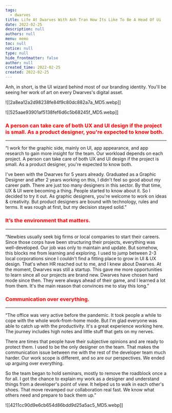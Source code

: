 ```yaml
---
tags: 
  - dwarves
title: Life At Dwarves With Anh Tran How Its Like To Be A Head Of Ui
date: 2022-02-25
description: null
authors: null
menu: memo
toc: null
notice: null
type: null
hide_frontmatter: false
author: null
created_time: 2022-02-25
created: 2022-02-25
---
```




Anh, in short, is the UI wizard behind most of our branding identity. You'll be seeing her work of art on every Dwarves's digital asset.


<!-- column_list d8e9a590-64b7-4bc7-8693-37fbce1f27b5 -->

<!-- column 73a7a422-fd5d-42da-8113-6d3d98a6abe8 -->

![[2a8ea12a2d98238fe84f9c80dc882a7a_MD5.webp]]

<!-- column 616bec77-98f6-4160-994a-c6b7e582ab06 -->

![[525aae93901af5138fef6d6c5b68245f_MD5.webp]]


### <span style='color:red'>A person can take care of both UX and UI design if the project is small. As a product designer, you're expected to know both.</span>

---

“I work for the graphic side, mainly on UI, app appearance, and app research to gain more insight for the team. Our workload depends on each project. A person can take care of both UX and UI design if the project is small. As a product designer, you're expected to know both.

I've been with the Dwarves for 5 years already. Graduated as a Graphic Designer and after 2 years working on this, I didn't feel so good about my career path. There are just too many designers in this sector. By that time, UX & UI were becoming a thing. People started to know about it. So I decided to try it out. As graphic designers, you're welcome to work on ideas & creativity. But product designers are bound with technology, rules and terms. It was rough at first, but my decision stayed solid.”


### <span style='color:red'>It’s the environment that matters.</span>

---

“Newbies usually seek big firms or local companies to start their careers. Since those corps have been structuring their projects, everything was well-developed. Our job was only to maintain and update. But somehow, this blocks me from learning and exploring. I used to jump between 2-3 local corporations since I couldn't find a fitting place to grow in UI & UX design. That's when HR reached out to me, and I knew about Dwarves.
At the moment, Dwarves was still a startup. This gave me more opportunities to learn since all our projects are brand new. Dwarves have chosen hard mode since then. They were always ahead of their game, and I learned a lot from them. It's the main reason that convinces me to stay this long.”


### <span style='color:red'>Communication over everything.</span>

---

“The office was very active before the pandemic. It took people a while to cope with the whole work-from-home mode. But I'm glad everyone was able to catch up with the productivity.
It's a great experience working here. The journey includes high notes and little stuff that gets on my nerves. 

<!-- column_list 72fdaff5-5f7e-4d47-9d8f-54bda52979af -->

<!-- column 7acf03b8-b85b-4709-b0f8-47000509a7b3 -->

There are times that people have their subjective opinions and are ready to protect them. I used to be the only designer on the team. That makes the communication issue between me with the rest of the developer team much harder. Our work scope is different, and so are our perspectives. We ended up arguing over everything. 

So the team began to hold seminars, mostly to remove the roadblock once a for all. I got the chance to explain my work as a designer and understand things from a developer's point of view. It helped us to walk in each other's shoes. That move revamped our collaboration real fast. We know what others need and prepare to back them up.”

<!-- column 293a1271-8b34-4ca7-923e-abe6e98dd7d1 -->


![[4211cc90d9e6cb654d86bdd9d25a5ac5_MD5.webp]]

